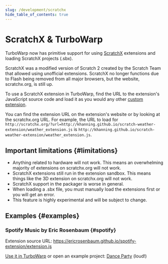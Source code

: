 ```yaml
---
slug: /development/scratchx
hide_table_of_contents: true
---
```


# ScratchX & TurboWarp

TurboWarp now has primitive support for using [ScratchX](https://scratchx.org) extensions and loading ScratchX projects (.sbx).

ScratchX was a modified version of Scratch 2 created by the Scratch Team that allowed using unofficial extensions. ScratchX no longer functions due to Flash being removed from all major browsers, but the website, scratchx.org, is still up.

To use a ScratchX extension in TurboWarp, find the URL to the extension's JavaScript source code and load it as you would any other [custom extension](/development/custom-extensions).

You can find the extension URL on the extension's website or by looking at the scratchx.org URL. For example, the URL to load for `http://scratchx.org/?url=http://khanning.github.io/scratch-weather-extension/weather_extension.js` is `http://khanning.github.io/scratch-weather-extension/weather_extension.js`.

## Important limitations {#limitations}

 - Anything related to hardware will not work. This means an overwhelming majority of extensions on scratchx.org will not work.
 - ScratchX extensions still run in the extension sandbox. This means things like the 3D extension on scratchx.org will not work.
 - ScratchX support in the packager is worse in general.
 - When loading a .sbx file, you must manually load the extensions first or you will get an error.
 - This feature is highly experimental and will be subject to change.

## Examples {#examples}

### Spotify Music by Eric Rosenbaum {#spotify}

Extension source URL: https://ericrosenbaum.github.io/spotify-extension/extension.js

[Use it in TurboWarp](https://turbowarp.org/editor?extension=https://ericrosenbaum.github.io/spotify-extension/extension.js) or open an example project: [Dance Party](https://turbowarp.org/editor?extension=https://ericrosenbaum.github.io/spotify-extension/extension.js&project_url=https://ericrosenbaum.github.io/spotify-extension/examples/dance-party.sbx) (loud!)

